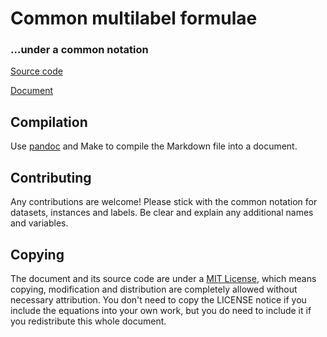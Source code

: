 # Common multilabel formulae
### ...under a common notation

[Source
code](https://github.com/fdavidcl/multilabel-formulae/blob/master/formulae.md)

[Document](https://github.com/fdavidcl/multilabel-formulae/blob/master/formulae.pdf)

## Compilation

Use [pandoc](https://github.com/jgm/pandoc) and Make to compile the Markdown file into a document.

## Contributing

Any contributions are welcome! Please stick with the common notation for datasets,
instances and labels. Be clear and explain any additional names and variables.

## Copying

The document and its source code are under a [MIT License](https://github.com/fdavidcl/multilabel-formulae/blob/master/LICENSE),
which means copying, modification and distribution are completely allowed without
necessary attribution. You don't need to copy the LICENSE notice if you include
the equations into your own work, but you do need to include it if you redistribute
this whole document.
